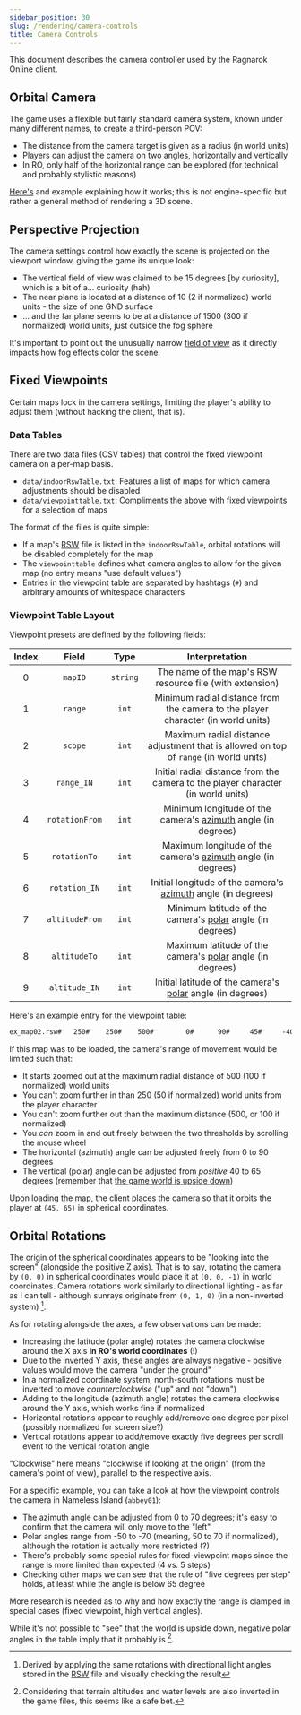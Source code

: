 ```yaml
---
sidebar_position: 30
slug: /rendering/camera-controls
title: Camera Controls
---
```


This document describes the camera controller used by the Ragnarok Online client.

## Orbital Camera

The game uses a flexible but fairly standard camera system, known under many different names, to create a third-person POV:

- The distance from the camera target is given as a radius (in world units)
- Players can adjust the camera on two angles, horizontally and vertically
- In RO, only half of the horizontal range can be explored (for technical and probably stylistic reasons)

[Here's](https://doc.babylonjs.com/features/featuresDeepDive/cameras/camera_introduction#arc-rotate-camera) and example explaining how it works; this is not engine-specific but rather a general method of rendering a 3D scene.

## Perspective Projection

The camera settings control how exactly the scene is projected on the viewport window, giving the game its unique look:

- The vertical field of view was claimed to be 15 degrees [by curiosity], which is a bit of a... curiosity (hah)
- The near plane is located at a distance of 10 (2 if normalized) world units - the size of one GND surface
- ... and the far plane seems to be at a distance of 1500 (300 if normalized) world units, just outside the fog sphere

It's important to point out the unusually narrow [field of view](https://en.wikipedia.org/wiki/Field_of_view) as it directly impacts how fog effects color the scene.

## Fixed Viewpoints

Certain maps lock in the camera settings, limiting the player's ability to adjust them (without hacking the client, that is).

### Data Tables

There are two data files (CSV tables) that control the fixed viewpoint camera on a per-map basis.

- `data/indoorRswTable.txt`: Features a list of maps for which camera adjustments should be disabled
- `data/viewpointtable.txt`: Compliments the above with fixed viewpoints for a selection of maps

The format of the files is quite simple:

- If a map's [RSW](/file-formats/rsw) file is listed in the `indoorRswTable`, orbital rotations will be disabled completely for the map
- The `viewpointtable` defines what camera angles to allow for the given map (no entry means "use default values")
- Entries in the viewpoint table are separated by hashtags (`#`) and arbitrary amounts of whitespace characters

### Viewpoint Table Layout

Viewpoint presets are defined by the following fields:

| Index |     Field      |   Type   |                                                     Interpretation                                                     |
| :---: | :------------: | :------: | :--------------------------------------------------------------------------------------------------------------------: |
|   0   |    `mapID`     | `string` |                                The name of the map's RSW resource file (with extension)                                |
|   1   |    `range`     |  `int`   |                    Minimum radial distance from the camera to the player character (in world units)                    |
|   2   |    `scope`     |  `int`   |                 Maximum radial distance adjustment that is allowed on top of `range` (in world units)                  |
|   3   |   `range_IN`   |  `int`   |                    Initial radial distance from the camera to the player character (in world units)                    |
|   4   | `rotationFrom` |  `int`   |         Minimum longitude of the camera's [azimuth](https://en.wikipedia.org/wiki/Azimuth) angle (in degrees)          |
|   5   |  `rotationTo`  |  `int`   |         Maximum longitude of the camera's [azimuth](https://en.wikipedia.org/wiki/Azimuth) angle (in degrees)          |
|   6   | `rotation_IN`  |  `int`   |         Initial longitude of the camera's [azimuth](https://en.wikipedia.org/wiki/Azimuth) angle (in degrees)          |
|   7   | `altitudeFrom` |  `int`   | Minimum latitude of the camera's [polar](https://en.wikipedia.org/wiki/Spherical_coordinate_system) angle (in degrees) |
|   8   |  `altitudeTo`  |  `int`   | Maximum latitude of the camera's [polar](https://en.wikipedia.org/wiki/Spherical_coordinate_system) angle (in degrees) |
|   9   | `altitude_IN`  |  `int`   | Initial latitude of the camera's [polar](https://en.wikipedia.org/wiki/Spherical_coordinate_system) angle (in degrees) |

Here's an example entry for the viewpoint table:

```txt
ex_map02.rsw#	250#	250#	500#		0#		90#		45#		-40#		-65#		-65#
```

If this map was to be loaded, the camera's range of movement would be limited such that:

- It starts zoomed out at the maximum radial distance of 500 (100 if normalized) world units
- You can't zoom further in than 250 (50 if normalized) world units from the player character
- You can't zoom further out than the maximum distance (500, or 100 if normalized)
- You _can_ zoom in and out freely between the two thresholds by scrolling the mouse wheel
- The horizontal (azimuth) angle can be adjusted freely from 0 to 90 degrees
- The vertical (polar) angle can be adjusted from _positive_ 40 to 65 degrees (remember that [the game world is upside down](/rendering/coordinate-systems#world-coordinates))

Upon loading the map, the client places the camera so that it orbits the player at `(45, 65)` in spherical coordinates.

## Orbital Rotations

The origin of the spherical coordinates appears to be "looking into the screen" (alongside the positive Z axis). That is to say, rotating the camera by `(0, 0)` in spherical coordinates would place it at `(0, 0, -1)` in world coordinates. Camera rotations work similarly to directional lighting - as far as I can tell - although sunrays originate from `(0, 1, 0)` (in a non-inverted system) [^1].

As for rotating alongside the axes, a few observations can be made:

- Increasing the latitude (polar angle) rotates the camera clockwise around the X axis **in RO's world coordinates** (!)
- Due to the inverted Y axis, these angles are always negative - positive values would move the camera "under the ground"
- In a normalized coordinate system, north-south rotations must be inverted to move _counterclockwise_ ("up" and not "down")
- Adding to the longitude (azimuth angle) rotates the camera clockwise around the Y axis, which works fine if normalized
- Horizontal rotations appear to roughly add/remove one degree per pixel (possibly normalized for screen size?)
- Vertical rotations appear to add/remove exactly five degrees per scroll event to the vertical rotation angle

"Clockwise" here means "clockwise if looking at the origin" (from the camera's point of view), parallel to the respective axis.

For a specific example, you can take a look at how the viewpoint controls the camera in Nameless Island (`abbey01`):

- The azimuth angle can be adjusted from 0 to 70 degrees; it's easy to confirm that the camera will only move to the "left"
- Polar angles range from -50 to -70 (meaning, 50 to 70 if normalized), although the rotation is actually more restricted (?)
- There's probably some special rules for fixed-viewpoint maps since the range is more limited than expected (4 vs. 5 steps)
- Checking other maps we can see that the rule of "five degrees per step" holds, at least while the angle is below 65 degree

More research is needed as to why and how exactly the range is clamped in special cases (fixed viewpoint, high vertical angles).

While it's not possible to "see" that the world is upside down, negative polar angles in the table imply that it probably is [^2].

[^1]: Derived by applying the same rotations with directional light angles stored in the [RSW](/file-formats/rsw) file and visually checking the result
[^2]: Considering that terrain altitudes and water levels are also inverted in the game files, this seems like a safe bet.
